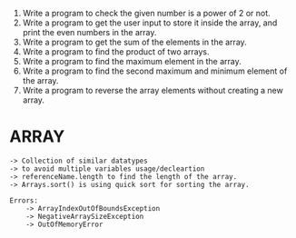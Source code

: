 1) Write a program to check the given number is a power of 2 or not.
2) Write a program to get the user input to store it inside the array, and print the even numbers in the array.
3) Write a program to get the sum of the elements in the array.
4) Write a program to find the product of two arrays.
5) Write a program to find the maximum element in the array.
6) Write a program to find the second maximum and minimum element of the array.
7) Write a program to reverse the array elements without creating a new array.

# ARRAY
    -> Collection of similar datatypes
    -> to avoid multiple variables usage/decleartion
    -> referenceName.length to find the length of the array.
    -> Arrays.sort() is using quick sort for sorting the array.

    Errors:
        -> ArrayIndexOutOfBoundsException
        -> NegativeArraySizeException
        -> OutOfMemoryError